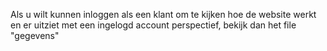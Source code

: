 Als u wilt kunnen inloggen als een klant om te kijken hoe de website werkt en er uitziet met een ingelogd account perspectief, bekijk dan het file "gegevens"
